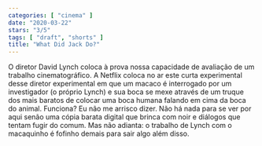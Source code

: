 ```yaml
---
categories: [ "cinema" ]
date: "2020-03-22"
stars: "3/5"
tags: [ "draft", "shorts" ]
title: "What Did Jack Do?"
---
```

O diretor David Lynch coloca à prova nossa capacidade de avaliação de um trabalho cinematográfico. A Netflix coloca no ar este curta experimental desse diretor experimental em que um macaco é interrogado por um investigador (o próprio Lynch) e sua boca se mexe através de um truque dos mais baratos de colocar uma boca humana falando em cima da boca do animal. Funciona? Eu não me arrisco dizer. Não há nada para se ver por aqui senão uma cópia barata digital que brinca com noir e diálogos que tentam fugir do comum. Mas não adianta: o trabalho de Lynch com o macaquinho é fofinho demais para sair algo além disso.
